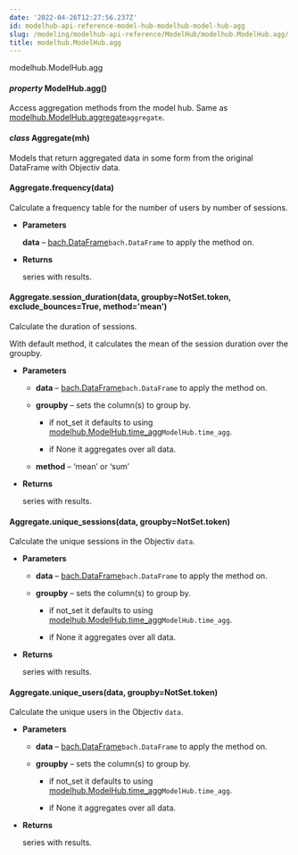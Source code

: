 ```yaml
---
date: '2022-04-26T12:27:56.237Z'
id: modelhub-api-reference-model-hub-modelhub-model-hub-agg
slug: /modeling/modelhub-api-reference/ModelHub/modelhub.ModelHub.agg/
title: modelhub.ModelHub.agg
---
```


modelhub.ModelHub.agg


#### _property_ ModelHub.agg()
Access aggregation methods from the model hub. Same as [modelhub.ModelHub.aggregate](#modelhub.ModelHub.aggregate)`aggregate`.


#### _class_ Aggregate(mh)
Models that return aggregated data in some form from the original DataFrame with Objectiv data.

<!-- !! processed by numpydoc !! -->

#### Aggregate.frequency(data)
Calculate a frequency table for the number of users by number of sessions.


* **Parameters**

    **data** – [bach.DataFrame](#bach.DataFrame)`bach.DataFrame` to apply the method on.



* **Returns**

    series with results.


<!-- !! processed by numpydoc !! -->

#### Aggregate.session_duration(data, groupby=NotSet.token, exclude_bounces=True, method='mean')
Calculate the duration of sessions.

With default method, it calculates the mean of the session duration over the groupby.


* **Parameters**

    
    * **data** – [bach.DataFrame](#bach.DataFrame)`bach.DataFrame` to apply the method on.


    * **groupby** – sets the column(s) to group by.


        * if not_set it defaults to using [modelhub.ModelHub.time_agg](#modelhub.ModelHub.time_agg)`ModelHub.time_agg`.


        * if None it aggregates over all data.



    * **method** – ‘mean’ or ‘sum’



* **Returns**

    series with results.


<!-- !! processed by numpydoc !! -->

#### Aggregate.unique_sessions(data, groupby=NotSet.token)
Calculate the unique sessions in the Objectiv `data`.


* **Parameters**

    
    * **data** – [bach.DataFrame](#bach.DataFrame)`bach.DataFrame` to apply the method on.


    * **groupby** – sets the column(s) to group by.


        * if not_set it defaults to using [modelhub.ModelHub.time_agg](#modelhub.ModelHub.time_agg)`ModelHub.time_agg`.


        * if None it aggregates over all data.




* **Returns**

    series with results.


<!-- !! processed by numpydoc !! -->

#### Aggregate.unique_users(data, groupby=NotSet.token)
Calculate the unique users in the Objectiv `data`.


* **Parameters**

    
    * **data** – [bach.DataFrame](#bach.DataFrame)`bach.DataFrame` to apply the method on.


    * **groupby** – sets the column(s) to group by.


        * if not_set it defaults to using [modelhub.ModelHub.time_agg](#modelhub.ModelHub.time_agg)`ModelHub.time_agg`.


        * if None it aggregates over all data.




* **Returns**

    series with results.


<!-- !! processed by numpydoc !! -->
<!-- !! processed by numpydoc !! -->
